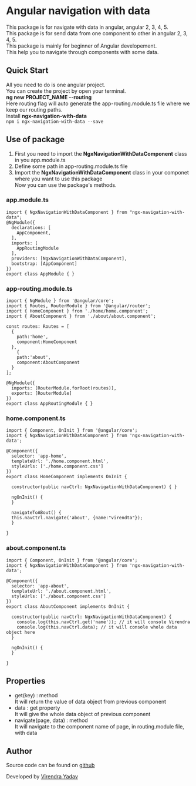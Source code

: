 # Angular navigation with data
This package is for navigate with data in angular, angular 2, 3, 4, 5.<br>
This package is for send data from one component to other in angular 2, 3, 4, 5.<br>
This package is mainly for beginner of Angular developement.<br>
This help you to navigate through components with some data.

## Quick Start

All you need to do is one angular project.<br>
You can create the project by open your terminal.<br>
**ng new PROJECT_NAME --routing**<br>
Here routing flag will auto generate the app-routing.module.ts file where we keep our routing paths.<br>
Install **ngx-navigation-with-data**<br>
```npm i ngx-navigation-with-data --save```
## Use of package
1. First you need to import the **NgxNavigationWithDataComponent** class in you app.module.ts<br>
2. Define some path in app-routing.module.ts file<br>
3. Import the **NgxNavigationWithDataComponent** class in your componet where you want to use this package<br>
Now you can use the package's methods.
### app.module.ts
```
import { NgxNavigationWithDataComponent } from "ngx-navigation-with-data";
@NgModule({
  declarations: [
    AppComponent,
  ],
  imports: [
    AppRoutingModule
  ],
  providers: [NgxNavigationWithDataComponent],
  bootstrap: [AppComponent]
})
export class AppModule { }
```
### app-routing.module.ts
```
import { NgModule } from '@angular/core';
import { Routes, RouterModule } from '@angular/router';
import { HomeComponent } from './home/home.component';
import { AboutComponent } from './about/about.component';

const routes: Routes = [
  {
    path:'home',
    component:HomeComponent
  },
    {
    path:'about',
    component:AboutComponent
  }
];

@NgModule({
  imports: [RouterModule.forRoot(routes)],
  exports: [RouterModule]
})
export class AppRoutingModule { }
```
### home.component.ts
```
import { Component, OnInit } from '@angular/core';
import { NgxNavigationWithDataComponent } from 'ngx-navigation-with-data';

@Component({
  selector: 'app-home',
  templateUrl: './home.component.html',
  styleUrls: ['./home.component.css']
})
export class HomeComponent implements OnInit {

  constructor(public navCtrl: NgxNavigationWithDataComponent) { }

  ngOnInit() {
  }

  navigateToABout() {
  this.navCtrl.navigate('about', {name:"virendta"});
  }
  
}
```

### about.component.ts
```
import { Component, OnInit } from '@angular/core';
import { NgxNavigationWithDataComponent } from 'ngx-navigation-with-data';

@Component({
  selector: 'app-about',
  templateUrl: './about.component.html',
  styleUrls: ['./about.component.css']
})
export class AboutComponent implements OnInit {

  constructor(public navCtrl: NgxNavigationWithDataComponent) {
    console.log(this.navCtrl.get('name')); // it will console Virendra
    console.log(this.navCtrl.data); // it will console whole data object here
  }

  ngOnInit() {
  }

}
```

## Properties

* get(key) : method<br>
It will return the value of data object from previous component
* data : get property<br>
It will give the whole data object of previous component
* navigate(page, data) : method<br>
It will navigate to the component name of page, in routing.module file, with data
## Author

Source code can be found on [github](https://github.com/Virendra-Yadav/navigation-with-data/)

Developed by [Virendra Yadav](https://www.linkedin.com/in/virendraayadav/)
